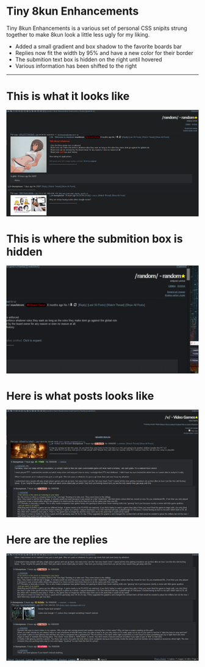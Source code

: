 # Tiny 8kun Enhancements

Tiny 8kun Enhancements is a various set of personal CSS snipits strung together to make 8kun look a little less ugly for my liking. 

* Added a small gradient and box shadow to the favorite boards bar
* Replies now fit the width by 95% and have a new color for their border
* The submition text box is hidden on the right until hovered
* Various information has been shifted to the right

___

# This is what it looks like
![screenshot](https://raw.githubusercontent.com/SlippingGitty/Tiny-8kun-Enhancements/main/screenshots/after.png)

# This is where the submition box is hidden
![screenshot](https://raw.githubusercontent.com/SlippingGitty/Tiny-8kun-Enhancements/main/screenshots/post.gif) 

# Here is what posts looks like 
![screenshot](https://raw.githubusercontent.com/SlippingGitty/Tiny-8kun-Enhancements/main/screenshots/post.png) 

# Here are the replies
![screenshot](https://raw.githubusercontent.com/SlippingGitty/Tiny-8kun-Enhancements/main/screenshots/replies.png) 
